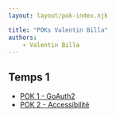 ```yaml
---
layout: layout/pok-index.njk

title: "POKs Valentin Billa"
authors:
    - Valentin Billa
---
```


## Temps 1

- [POK 1 - GoAuth2](./temps-1)
- [POK 2 - Accessibilité](./temps-2)
